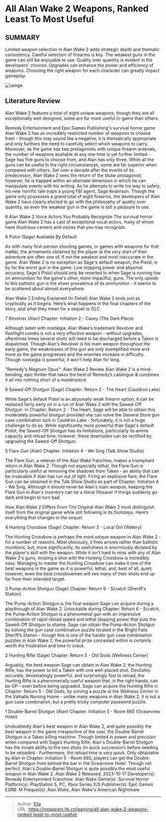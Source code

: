 # All Alan Wake 2 Weapons, Ranked Least To Most Useful


## SUMMARY 


 Limited weapon selection in 
Alan Wake 2
 adds strategic depth and thematic consistency. Careful selection of firearms is key. 
 The weakest guns in the game can still be enjoyable to use. Quality over quantity is evident in the developers&#39; choices. 
 Upgrades can enhance the power and efficiency of weapons. Choosing the right weapon for each character can greatly impact gameplay. 

![iamge](https://static1.srcdn.com/wordpress/wp-content/uploads/2023/10/all-alan-wake-2-weapons-ranked-least-to-most-useful.jpg)

## Literature Review

Alan Wake 2 features a total of eight unique weapons, though they are all exceptionally well designed, some are far more useful in-game than others.




Remedy Entertainment and Epic Games Publishing&#39;s survival horror game Alan Wake 2 has an incredibly restricted number of weapons to choose from - though this may sound like a negative, it is thematically appropriate and only furthers the need to carefully select which weapons to carry. Moreover, as the game has two protagonists with unique firearm arsenals, the number of weapons available at any one time is yet further limited - Sage has five guns to choose from, and Alan has only three. While all the guns can be useful in the right circumstances, some are far superior when compared with others.
Set over a decade after the events of its predecessor, Alan Wake 2 sees the return of the titular protagonist; however, he is trapped within an alternate dimension in which he can manipulate events with his writing. As he attempts to write his way to safety, his new horrific tale traps a young FBI agent, Saga Anderson. Though the game only possesses a grand total of eight firearms, the developers of Alan Wake 2 have clearly elected to go with the philosophy of quality over quantity, as even the weakest gun in the game is still a pleasure to use.
            
 
 6 Alan Wake 2 Voice Actors You Probably Recognize 
The survival horror game Alan Wake 2 has a cast of exceptional vocal actors, many of whom have illustrious careers and voices that you may recognize.













 








 8  Pistol (Sage) 
Available By Default


 







As with many first-person shooting games, or games with weapons for that matter, the armaments obtained by the player at the very start of their adventure are often one of, if not the weakest and most inaccurate in the game. Alan Wake 2 is no exception as Sage&#39;s default weapon, the Pistol, is by far the worst gun in the game. Low stopping power and abysmal accuracy, Sage&#39;s Pistol should only be reverted to when Sage is running low on ammunition for the game&#39;s other, more impactful, guns. The only upside to this pathetic gun is the sheer prevalence of its ammunition - it seems to be scattered about almost everywhere.
            
 
 Alan Wake 2 Ending Explained (In Detail) 
Alan Wake 2 ends just as cryptically as it begins. Here’s what happens in the final chapters of the story, and what they mean for a sequel or DLC.









 7  Revolver (Alan) 
Chapter: Initiation 2 - Casey (The Dark Place)
        

Although laden with nostalgia, Alan Wake&#39;s trademark Revolver and flashlight combo is not a very effective weapon - without upgrades, oftentimes times several shots will need to be discharged before a Taken is dispatched. Though Alan&#39;s Revolver is his main weapon throughout the early game, the weaknesses of this gun are only exemplified more and more as the game progresses and the enemies increase in difficulty. Though nostalgia is powerful, it won&#39;t help Alan for long.
            
 
 &#34;Remedy&#39;s Magnum Opus&#34;: Alan Wake 2 Review 
Alan Wake 2 is a mind-bending, epic thriller that takes the best of Remedy’s catalogue &amp; combines it all into nothing short of a masterpiece.









 6  Sawed-Off Shotgun (Sage) 
Chapter: Return 2 - The Heart (Cauldron Lake)
        

While Sage&#39;s default Pistol is an abysmally weak firearm option, it can be replaced fairly early on in a run of Alan Wake 2 with the Sawed-Off Shotgun. In Chapter: Return 2 - The Heart, Sage will be able to obtain this moderately powerful shotgun provided she can solve the General Store gun case combination lock in Cauldron Lake - fortunately, it is not a huge challenge to do so. While significantly more powerful than Sage&#39;s default Pistol, the Sawed-Off Shotgun has its limitations, particularly its ammo capacity and reload time; however, these downsides can be rectified by upgrading the Sawed-Off Shotgun.





 5  Flare Gun (Alan) 
Chapter: Initiation 4 - We Sing (Talk Show Studio)


 







The Flare Gun, a veteran of the Alan Wake franchise, makes a triumphant return in Alan Wake 2. Though not especially lethal, the Flare Gun is particularly useful at removing the shadows from Taken - an ability that can be invaluable if Alan has run out of light. Firing an explosive flare, the Flare Gun can be obtained in the Talk Show Studio as part of Chapter: Initiation 4 - We Sing. Although it should never be Alan&#39;s main weapon, keeping the Flare Gun in Alan&#39;s inventory can be a literal lifesaver if things suddenly go dark and begin to turn bad.
            
 
 How Alan Wake 2 Differs From The Original 
Alan Wake 2 must distinguish itself from the original game while still following in its footsteps. Here’s everything that changes in the sequel.









 4  Hunting Crossbow (Sage) 
Chapter: Return 3 - Local Girl (Watery)
        

The Hunting Crossbow is perhaps the most unique weapon in Alan Wake 2 - for a number of reasons. Most obviously, it fires arrows rather than ballistic munitions, but, more significantly, its usefulness is enormously dictated by the player&#39;s skill with the weapon. While it isn&#39;t hard to miss with any of Alan Wake 2&#39;s guns, missing a shot with the Hunting Crossbow is incredibly easy. Managing to master the Hunting Crossbow can make it one of the best weapons in the game as it is powerful, lethal, and, best of all, quiet; however, even the best crossbowmen will see many of their shots end up far from their intended target.





 3  Pump-Action Shotgun (Sage) 
Chapter: Return 6 - Scratch (Sheriff&#39;s Station)
        

The Pump-Action Shotgun is the final weapon Sage can acquire during a playthrough of Alan Wake 2. Unlockable during Chapter: Return 6 - Scratch, the Pump-Action Shotgun is a phenomenal gun with an impressive combination of rapid reload speed and lethal stopping power that puts the Sawed-Off Shotgun to shame. Sage can obtain the Pump-Action Shotgun by solving the gun case combination puzzle located in the Bright Falls Sheriff’s Station - though this is one of the harder gun case combination puzzles in Alan Wake 2, the powerful prize concealed within is certainly worth the frustration and time to crack.





 2  Hunting Rifle (Sage) 
Chapter: Return 5 - Old Gods (Wellness Center)
        

Arguably, the best weapon Sage can obtain in Alan Wake 2, the Hunting Rifle, has the power to kill a Taken with one well-placed shot. Devilishly accurate, devastatingly powerful, and surprisingly fast to reload, the Hunting Rifle is a phenomenally useful weapon that, in the right hands, can be OP - even before being upgraded. Sage can acquire the Hunting Rifle in Chapter: Return 5 - Old Gods, by solving a puzzle at the Wellness Center in the Valhalla Nursing Home - unlike many weapons in Alan Wake 2, it is not a gun case combination, but a pretty tricky computer password puzzle.





 1  Double-Barrel Shotgun (Alan) 
Chapter: Initiation 5 - Room 665 (Oceanview Hotel)


 







Undoubtedly Alan&#39;s best weapon in Alan Wake 2, and quite possibly the best weapon in the game irrespective of the user, the Double-Barrel Shotgun is a Taken killing machine. Though limited in power and precision when compared with Saga’s Hunting Rifle, Alan&#39;s Double-Barrel Shotgun has the innate ability to fire two shots (in quick succession) before needing to be reloaded - Furthermore, the reload time is very quick. Only obtainable by Alan in Chapter: Initiation 5 - Room 665, players can get the Double-Barrel Shotgun from behind the bar in the Oceanview Hotel. Though not perfect, Alan&#39;s Double-Barrel Shotgun is quite possibly the most useful weapon in Alan Wake 2.
               Alan Wake 2   Released:   2023-10-17    Developer(s):   Remedy Entertainment    Franchise:   Alan Wake    Genre(s):   Survival Horror    Platform(s):   PlayStation 5, PC, Xbox Series X/S    Publisher(s):   Epic Games    ESRB:   M    Prequel(s):   Alan Wake, Alan Wake&#39;s American Nightmare      

---

> Author: [Ella](https://instagram.hk.cn/)  
> URL: https://instagram.hk.cn/gaming/all-alan-wake-2-weapons-ranked-least-to-most-useful/  

